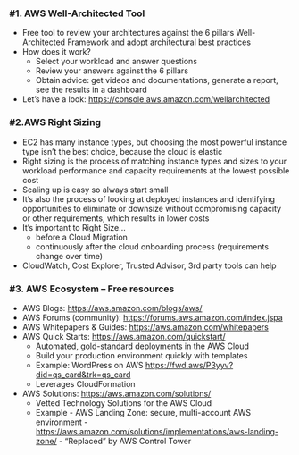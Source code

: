 ### #1. AWS Well-Architected Tool


- Free tool to review your architectures against the 6 pillars Well-Architected
Framework and adopt architectural best practices
- How does it work?
    - Select your workload and answer questions
    - Review your answers against the 6 pillars
    - Obtain advice: get videos and documentations, generate a report, see the results in a dashboard
- Let’s have a look: https://console.aws.amazon.com/wellarchitected


### #2.AWS Right Sizing


- EC2 has many instance types, but choosing the most powerful instance type isn’t the best choice, because the cloud is elastic
- Right sizing is the process of matching instance types and sizes to your workload performance and capacity requirements at the lowest possible cost
- Scaling up is easy so always start small
- It’s also the process of looking at deployed instances and identifying opportunities to eliminate or downsize without compromising capacity or other requirements, which results in lower costs
- It’s important to Right Size…
    - before a Cloud Migration
    - continuously after the cloud onboarding process (requirements change over time)
- CloudWatch, Cost Explorer, Trusted Advisor, 3rd party tools can help

### #3. AWS Ecosystem – Free resources


- AWS Blogs: https://aws.amazon.com/blogs/aws/
- AWS Forums (community): https://forums.aws.amazon.com/index.jspa
- AWS Whitepapers & Guides: https://aws.amazon.com/whitepapers
- AWS Quick Starts: https://aws.amazon.com/quickstart/
    - Automated, gold-standard deployments in the AWS Cloud
    - Build your production environment quickly with templates
    - Example: WordPress on AWS https://fwd.aws/P3yyv?did=qs_card&trk=qs_card
    - Leverages CloudFormation
- AWS Solutions: https://aws.amazon.com/solutions/
    - Vetted Technology Solutions for the AWS Cloud
    - Example - AWS Landing Zone: secure, multi-account AWS environment
          - https://aws.amazon.com/solutions/implementations/aws-landing-zone/
          - “Replaced” by AWS Control Tower

